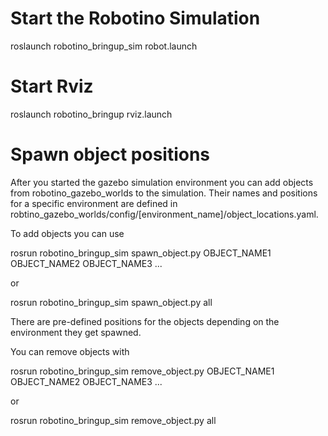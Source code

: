 Start the Robotino Simulation
===========

roslaunch robotino_bringup_sim robot.launch

Start Rviz 
===========

roslaunch robotino_bringup rviz.launch


Spawn object positions
=============================

After you started the gazebo simulation environment you can add objects from robotino_gazebo_worlds to the simulation. Their names and positions for a specific environment are defined in robtino_gazebo_worlds/config/[environment_name]/object_locations.yaml. 

To add objects you can use

rosrun robotino_bringup_sim spawn_object.py OBJECT_NAME1 OBJECT_NAME2 OBJECT_NAME3 ...

or

rosrun robotino_bringup_sim spawn_object.py all

There are pre-defined positions for the objects depending on the environment they get spawned.

You can remove objects with

rosrun robotino_bringup_sim remove_object.py OBJECT_NAME1 OBJECT_NAME2 OBJECT_NAME3 ...

or

rosrun robotino_bringup_sim remove_object.py all

